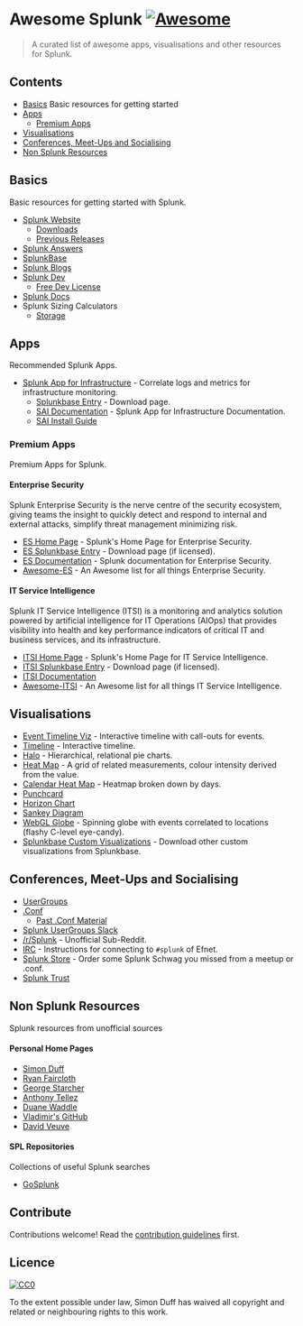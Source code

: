 # Awesome Splunk [![Awesome](https://awesome.re/badge.svg)](https://awesome.re)

> A curated list of awesome apps, visualisations and other resources for Splunk.

## Contents

- [Basics](#basics) Basic resources for getting started
- [Apps](#apps)
  - [Premium Apps](#premium-apps)
- [Visualisations](#visualisations)
- [Conferences, Meet-Ups and Socialising](#conferences-meet-ups-and-socialising)
- [Non Splunk Resources](#non-splunk-resources)

## Basics

Basic resources for getting started with Splunk.

- [Splunk Website](https://splunk.com)
  - [Downloads](https://www.splunk.com/download)
  - [Previous Releases](https://www.splunk.com/page/previous_releases)
- [Splunk Answers](https://answers.splunk.com)
- [SplunkBase](https://splunkbase.splunk.com)
- [Splunk Blogs](https://blogs.splunk.com/)
- [Splunk Dev](https://dev.splunk.com)
  - [Free Dev License](https://dev.splunk.com/page/developer_license_sign_up)
- [Splunk Docs](https://docs.splunk.com/)
- Splunk Sizing Calculators
  - [Storage](https://splunk-sizing.appspot.com/)

## Apps

Recommended Splunk Apps.

- [Splunk App for Infrastructure](https://www.splunk.com/en_us/software/splunk-enterprise/server-and-infrastructure-monitoring-and-troubleshooting.html) - Correlate logs and metrics for infrastructure monitoring.
  - [Splunkbase Entry](https://splunkbase.splunk.com/app/3975/) - Download page.
  - [SAI Documentation](https://docs.splunk.com/Documentation/InfraApp) - Splunk App for Infrastructure Documentation.
  - [SAI Install Guide](https://docs.splunk.com/Documentation/InfraApp/latest/Install/About)

### Premium Apps

Premium Apps for Splunk.

#### Enterprise Security

Splunk Enterprise Security is the nerve centre of the security ecosystem, giving teams the insight to quickly detect and respond to internal and external attacks, simplify threat management minimizing risk.

- [ES Home Page](https://www.splunk.com/en_us/software/enterprise-security.html) - Splunk's Home Page for Enterprise Security.
- [ES Splunkbase Entry](https://splunkbase.splunk.com/app/263/) - Download page (if licensed).
- [ES Documentation](https://docs.splunk.com/Documentation/ES/latest) - Splunk documentation for Enterprise Security.
- [Awesome-ES](https://github.com/sduff/awesome-es/) - An Awesome list for all things Enterprise Security.

#### IT Service Intelligence

Splunk IT Service Intelligence (ITSI) is a monitoring and analytics solution powered by artificial intelligence for IT Operations (AIOps) that provides visibility into health and key performance indicators of critical IT and business services, and its infrastructure.

- [ITSI Home Page](https://www.splunk.com/en_us/software/it-service-intelligence.html) - Splunk's Home Page for IT Service Intelligence.
- [ITSI Splunkbase Entry](https://splunkbase.splunk.com/app/1841/) - Download page (if licensed).
- [ITSI Documentation](https://docs.splunk.com/Documentation/ITSI/latest)
- [Awesome-ITSI](https://github.com/sduff/awesome-itsi/) - An Awesome list for all things IT Service Intelligence.

## Visualisations

- [Event Timeline Viz](https://splunkbase.splunk.com/app/4370/) - Interactive timeline with call-outs for events.
- [Timeline](https://splunkbase.splunk.com/app/3120/) - Interactive timeline.
- [Halo](https://splunkbase.splunk.com/app/3514/) - Hierarchical, relational pie charts.
- [Heat Map](https://splunkbase.splunk.com/app/4460/) - A grid of related measurements, colour intensity derived from the value.
- [Calendar Heat Map](https://splunkbase.splunk.com/app/3162/) - Heatmap broken down by days.
- [Punchcard](https://splunkbase.splunk.com/app/3129/)
- [Horizon Chart](https://splunkbase.splunk.com/app/3117/)
- [Sankey Diagram](https://splunkbase.splunk.com/app/3112/)
- [WebGL Globe](https://splunkbase.splunk.com/app/3674/) - Spinning globe with events correlated to locations (flashy C-level eye-candy).
- [Splunkbase Custom Visualizations](https://splunkbase.splunk.com/apps/#/app_content/visualizations) - Download other custom visualizations from Splunkbase.

## Conferences, Meet-Ups and Socialising

- [UserGroups](https://usergroups.splunk.com/)
- [.Conf](https://conf.splunk.com)
  - [Past .Conf Material](https://conf.splunk.com/watch/conf-online.html)
- [Splunk UserGroups Slack](http://splk.it/slack)
- [/r/Splunk](https://reddit.com/r/splunk) - Unofficial Sub-Reddit.
- [IRC](https://wiki.splunk.com/Community:IRC) - Instructions for connecting to `#splunk` of Efnet.
- [Splunk Store](https://www.mylogocloud.com/splunk) - Order some Splunk Schwag you missed from a meetup or .conf.
- [Splunk Trust](https://www.splunk.com/en_us/community/splunk-trust.html)

## Non Splunk Resources

Splunk resources from unofficial sources

#### Personal Home Pages

- [Simon Duff](https://simonduff.net/splunk)
- [Ryan Faircloth](https://www.rfaircloth.com/)
- [George Starcher](http://www.georgestarcher.com/)
- [Anthony Tellez](https://anthonygtellez.github.io/)
- [Duane Waddle](https://www.duanewaddle.com/)
- [Vladimir's GitHub](https://github.com/hire-vladimir/)
- [David Veuve](https://www.davidveuve.com/tech/)

#### SPL Repositories

Collections of useful Splunk searches

- [GoSplunk](https://gosplunk.com/)

## Contribute

Contributions welcome! Read the [contribution guidelines](contributing.md) first.

## Licence

[![CC0](https://mirrors.creativecommons.org/presskit/buttons/88x31/svg/cc-zero.svg)](https://creativecommons.org/publicdomain/zero/1.0)

To the extent possible under law, Simon Duff has waived all copyright and
related or neighbouring rights to this work.
